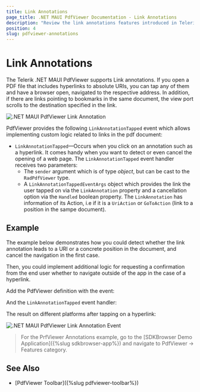 ```yaml
---
title: Link Annotations
page_title: .NET MAUI PdfViewer Documentation - Link Annotations
description: "Review the link annotations features introduced in Telerik .NET MAUI PdfViewer control."
position: 4
slug: pdfviewer-annotations
---
```


# Link Annotations

The Telerik .NET MAUI PdfViewer supports Link annotations. If you open a PDF file that includes hyperlinks to absolute URIs, you can tap any of them and have a browser open, navigated to the respective address. In addition, if there are links pointing to bookmarks in the same document, the view port scrolls to the destination specified in the link.

![.NET MAUI PdfViewer Link Annotation](images/pdfviewer-link-annotations.png)

PdfViewer provides the following `LinkAnnotationTapped` event which allows implementing custom logic related to links in the pdf document:

* `LinkAnnotationTapped`&mdash;Occurs when you click on an annotation such as a hyperlink. It comes handy when you want to detect or even cancel the opening of a web page. The `LinkAnnotationTapped` event handler receives two parameters:
	* The `sender` argument which is of type *object*, but can be cast to the `RadPdfViewer` type.
	* A `LinkAnnotationTappedEventArgs` object which provides the link the user tapped on via the `LinkAnnotation` property and a cancellation option via the `Handled` boolean property. The `LinkAnnotation` has information of its Action, i.e if it is a `UriAction` or `GoToAction` (link to a position in the sampe document).

## Example

The example below demonstrates how you could detect whether the link annotation leads to a URI or a concrete position in the document, and cancel the navigation in the first case. 

Then, you could implement additional logic for requesting a confirmation from the end user whether to navigate outside of the app in the case of a hyperlink.

Add the PdfViewer definition with the event:

<snippet id='pdfviewer-features-annotations-xaml' />

And the `LinkAnnotationTapped` event handler:

<snippet id='pdfviewer-annotations-event' />

The result on different platforms after tapping on a hyperlink:

![.NET MAUI PdfViewer Link Annotation Event](images/pdfviewer-link-annotationsevent.png)

> For the PrfViewer Annotations example, go to the [SDKBrowser Demo Application]({%slug sdkbrowser-app%}) and navigate to PdfViewer -> Features category.

## See Also

- [PdfViewer Toolbar]({%slug pdfviewer-toolbar%})
